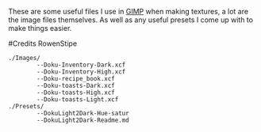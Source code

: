 These are some useful files I use in [GIMP](https://www.gimp.org/) when making textures, a lot are the image files themselves. As well as any useful presets I come up with to make things easier.

#Credits
RowenStipe
```
./Images/
		--Doku-Inventory-Dark.xcf
		--Doku-Inventory-High.xcf
		--Doku-recipe_book.xcf
		--Doku-toasts-Dark.xcf
		--Doku-toasts-High.xcf
		--Doku-toasts-Light.xcf
./Presets/
		--DokuLight2Dark-Hue-satur
		--DokuLight2Dark-Readme.md
```